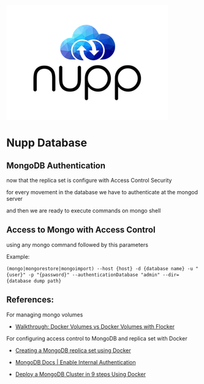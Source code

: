 ![](NuppLogo.png)

# Nupp Database

## MongoDB Authentication

now that the replica set is configure with Access Control Security

for every movement in the database we have to authenticate at the mongod server

and then we are ready to execute commands on mongo shell

## Access to Mongo with Access Control

using any mongo command followed by this parameters

Example:
```
(mongo|mongorestore|mongoimport) --host {host} -d {database name} -u "{user}" -p "{password}" --authenticationDatabase "admin" --dir={database dump path}
```

## References:

For managing mongo volumes

- [Walkthrough: Docker Volumes vs Docker Volumes with Flocker](https://clusterhq.com/2015/12/09/difference-docker-volumes-flocker-volumes/)

For configuring access control to MongoDB and replica set with Docker

- [Creating a MongoDB replica set using Docker ](http://www.sohamkamani.com/blog/2016/06/30/docker-mongo-replica-set/)

- [MongoDB Docs | Enable Internal Authentication](https://docs.mongodb.com/v3.0/tutorial/enable-internal-authentication/)

- [Deploy a MongoDB Cluster in 9 steps Using Docker](https://medium.com/@gargar454/deploy-a-mongodb-cluster-in-steps-9-using-docker-49205e231319#.ouvzsmyar)
